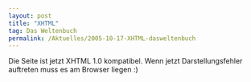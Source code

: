 ```yaml
---
layout: post
title: "XHTML"
tag: Das Weltenbuch
permalink: /Aktuelles/2005-10-17-XHTML-dasweltenbuch
---
```


Die Seite ist jetzt XHTML 1.0 kompatibel. Wenn jetzt Darstellungsfehler auftreten muss es am Browser liegen :)


